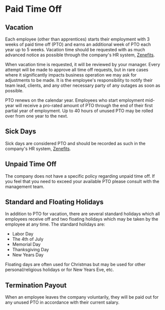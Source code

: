 # Paid Time Off

## Vacation

Each employee (other than apprentices) starts their employment with 3 weeks of paid time off (PTO) and earns an additional week of PTO each year up to 5 weeks.  Vacation time should be requested with as much advanced notice as possible through the company's HR system, [Zenefits](https://www.zenefits.com/).

When vacation time is requested, it will be reviewed by your manager.  Every attempt will be made to approve all time off requests, but in rare cases where it significantly impacts business operation we may ask for adjustments to be made.  It is the employee's responsibility to notify their team lead, clients, and any other necessary party of any outages as soon as possible.

PTO renews on the calendar year.  Employees who start employment mid-year will receive a pro-rated amount of PTO through the end of their first partial year of employment.  Up to 40 hours of unused PTO may be rolled over from one year to the next.

## Sick Days

Sick days are considered PTO and should be recorded as such in the company's HR system, [Zenefits](https://www.zenefits.com/).

## Unpaid Time Off

The company does not have a specific policy regarding unpaid time off.  If you feel that you need to exceed your available PTO please consult with the management team.

## Standard and Floating Holidays

In addition to PTO for vacation, there are several standard holidays which all employees receive off and two floating holidays which may be taken by the employee at any time.  The standard holidays are:

* Labor Day
* The 4th of July
* Memorial Day
* Thanksgiving Day
* New Years Day

Floating days are often used for Christmas but may be used for other personal/religious holidays or for New Years Eve, etc.

## Termination Payout

When an employee leaves the company voluntarily, they will be paid out for any unused PTO in accordance with their current salary.
